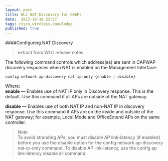 ```yaml
---
layout: post
title: WLC NAT-Discovery for OEAPs
date:  2013-10-10 23:57 
tags: cisco,wireless,knowledge
published: true
---
```


####Configuring NAT Discovery

>extract from WLC release notes

The following command controls which address(es) are sent in CAPWAP discovery responses when NAT is enabled on the Management Interface:

    config network ap-discovery nat-ip-only {enable | disable}

Where:    
**enable** — Enables use of NAT IP only in Discovery response. This is the default. Use this command if all APs are outside of the NAT gateway.

**disable** — Enables use of both NAT IP and non-NAT IP in discovery response. Use this command if APs are on the inside and outside of the NAT gateway; for example, Local Mode and OfficeExtend APs on the same controller.

>*Note*    
To avoid stranding APs, you must disable AP link-latency (if enabled) before you use the disable option for the config network ap-discovery nat-ip-only command. To disable AP link-latency, use the config ap link-latency disable all command. 